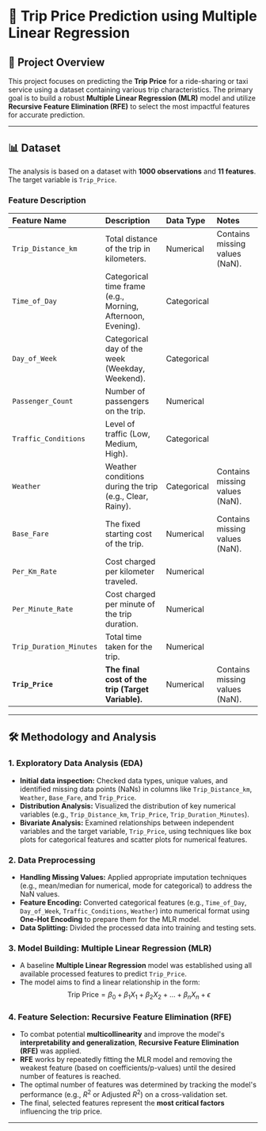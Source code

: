 # 🚕 Trip Price Prediction using Multiple Linear Regression

## 📝 Project Overview

This project focuses on predicting the **Trip Price** for a ride-sharing or taxi service using a dataset containing various trip characteristics. The primary goal is to build a robust **Multiple Linear Regression (MLR)** model and utilize **Recursive Feature Elimination (RFE)** to select the most impactful features for accurate prediction.

-----

## 📊 Dataset

The analysis is based on a dataset with **1000 observations** and **11 features**. The target variable is `Trip_Price`.

### **Feature Description**

| Feature Name | Description | Data Type | Notes |
| :--- | :--- | :--- | :--- |
| `Trip_Distance_km` | Total distance of the trip in kilometers. | Numerical | Contains missing values (NaN). |
| `Time_of_Day` | Categorical time frame (e.g., Morning, Afternoon, Evening). | Categorical | |
| `Day_of_Week` | Categorical day of the week (Weekday, Weekend). | Categorical | |
| `Passenger_Count` | Number of passengers on the trip. | Numerical | |
| `Traffic_Conditions` | Level of traffic (Low, Medium, High). | Categorical | |
| `Weather` | Weather conditions during the trip (e.g., Clear, Rainy). | Categorical | Contains missing values (NaN). |
| `Base_Fare` | The fixed starting cost of the trip. | Numerical | Contains missing values (NaN). |
| `Per_Km_Rate` | Cost charged per kilometer traveled. | Numerical | |
| `Per_Minute_Rate` | Cost charged per minute of the trip duration. | Numerical | |
| `Trip_Duration_Minutes` | Total time taken for the trip. | Numerical | |
| **`Trip_Price`** | **The final cost of the trip (Target Variable).** | Numerical | Contains missing values (NaN). |

-----

## 🛠️ Methodology and Analysis

### 1\. Exploratory Data Analysis (EDA)

  * **Initial data inspection:** Checked data types, unique values, and identified missing data points (NaNs) in columns like `Trip_Distance_km`, `Weather`, `Base_Fare`, and `Trip_Price`.
  * **Distribution Analysis:** Visualized the distribution of key numerical variables (e.g., `Trip_Distance_km`, `Trip_Price`, `Trip_Duration_Minutes`).
  * **Bivariate Analysis:** Examined relationships between independent variables and the target variable, `Trip_Price`, using techniques like box plots for categorical features and scatter plots for numerical features.

### 2\. Data Preprocessing

  * **Handling Missing Values:** Applied appropriate imputation techniques (e.g., mean/median for numerical, mode for categorical) to address the NaN values.
  * **Feature Encoding:** Converted categorical features (e.g., `Time_of_Day`, `Day_of_Week`, `Traffic_Conditions`, `Weather`) into numerical format using **One-Hot Encoding** to prepare them for the MLR model.
  * **Data Splitting:** Divided the processed data into training and testing sets.

### 3\. Model Building: Multiple Linear Regression (MLR)

  * A baseline **Multiple Linear Regression** model was established using all available processed features to predict `Trip_Price`.
  * The model aims to find a linear relationship in the form:
    $$\text{Trip Price} = \beta_0 + \beta_1 X_1 + \beta_2 X_2 + \dots + \beta_n X_n + \epsilon$$

### 4\. Feature Selection: Recursive Feature Elimination (RFE)

  * To combat potential **multicollinearity** and improve the model's **interpretability and generalization**, **Recursive Feature Elimination (RFE)** was applied.
  * **RFE** works by repeatedly fitting the MLR model and removing the weakest feature (based on coefficients/p-values) until the desired number of features is reached.
  * The optimal number of features was determined by tracking the model's performance (e.g., $R^2$ or Adjusted $R^2$) on a cross-validation set.
  * The final, selected features represent the **most critical factors** influencing the trip price.

-----

